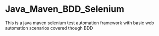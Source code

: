 # Java_Maven_BDD_Selenium
This is a java maven selenium test automation framework with basic web automation scenarios covered though BDD
